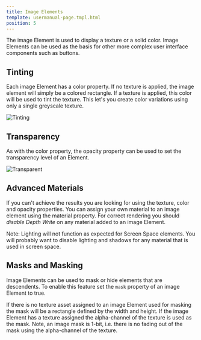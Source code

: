 ```yaml
---
title: Image Elements
template: usermanual-page.tmpl.html
position: 5
---
```


The image Element is used to display a texture or a solid color. Image Elements can be used as the basis for other more complex user interface components such as buttons.

## Tinting

Each image Element has a color property. If no texture is applied, the image element will simply be a colored rectangle. If a texture is applied, this color will be used to tint the texture. This let's you create color variations using only a single greyscale texture.

![Tinting][1]

## Transparency

As with the color property, the opacity property can be used to set the transparency level of an Element.

![Transparent][2]

## Advanced Materials

If you can't achieve the results you are looking for using the texture, color and opacity properties. You can assign your own material to an image element using the material property. For correct rendering you should *disable Depth Write* on any material added to an image Element.

Note: Lighting will not function as expected for Screen Space elements. You will probably want to disable lighting and shadows for any material that is used in screen space.

## Masks and Masking

Image Elements can be used to mask or hide elements that are descendents. To enable this feature set the `mask` property of an image Element to true.

If there is no texture asset assigned to an image Element used for masking the mask will be a rectangle defined by the width and height. If the image Element has a texture assigned the alpha-channel of the texture is used as the mask. Note, an image mask is 1-bit, i.e. there is no fading out of the mask using the alpha-channel of the texture.

[1]: /images/user-manual/user-interface/image-element/image-tinted.png
[2]: /images/user-manual/user-interface/image-element/image-transparent.png
